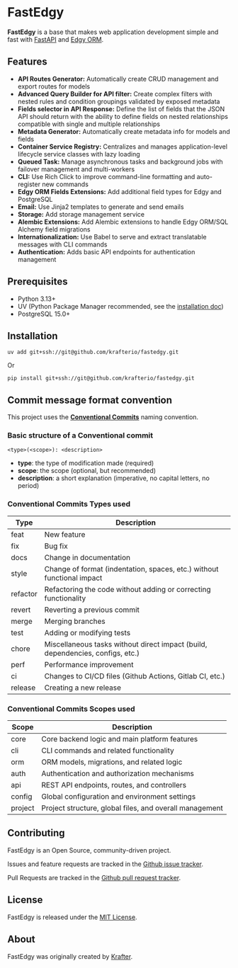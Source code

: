 # FastEdgy

**FastEdgy** is a base that makes web application development simple and fast with
[FastAPI](https://fastapi.tiangolo.com) and [Edgy ORM](https://edgy.dymmond.com).

## Features

- **API Routes Generator:** Automatically create CRUD management and export routes for models
- **Advanced Query Builder for API filter:** Create complex filters with nested rules and condition groupings validated by exposed metadata
- **Fields selector in API Response:** Define the list of fields that the JSON API should return with the ability to define fields on nested relationships compatible with single and multiple relationships
- **Metadata Generator:** Automatically create metadata info for models and fields
- **Container Service Registry:** Centralizes and manages application-level lifecycle service classes with lazy loading
- **Queued Task:** Manage asynchronous tasks and background jobs with failover management and multi-workers
- **CLI:** Use Rich Click to improve command-line formatting and auto-register new commands
- **Edgy ORM Fields Extensions:** Add additional field types for Edgy and PostgreSQL
- **Email:** Use Jinja2 templates to generate and send emails
- **Storage:** Add storage management service
- **Alembic Extensions:** Add Alembic extensions to handle Edgy ORM/SQL Alchemy field migrations
- **Internationalization:** Use Babel to serve and extract translatable messages with CLI commands
- **Authentication:** Adds basic API endpoints for authentication management


## Prerequisites

- Python 3.13+
- UV (Python Package Manager recommended, see the [installation doc](https://docs.astral.sh/uv/getting-started/installation))
- PostgreSQL 15.0+


## Installation

```
uv add git+ssh://git@github.com/krafterio/fastedgy.git
```
Or
```
pip install git+ssh://git@github.com/krafterio/fastedgy.git
```

## Commit message format convention

This project uses the **[Conventional Commits](https://www.conventionalcommits.org/en/v1.0.0)** naming convention.

### Basic structure of a Conventional commit

```
<type>(<scope>): <description>
```

- **type**: the type of modification made (required)
- **scope**: the scope (optional, but recommended)
- **description**: a short explanation (imperative, no capital letters, no period)

### Conventional Commits Types used

| Type     | Description                                                                    |
|----------|--------------------------------------------------------------------------------|
| feat     | New feature                                                                    |
| fix      | Bug fix                                                                        |
| docs     | Change in documentation                                                        |
| style    | Change of format (indentation, spaces, etc.) without functional impact         |
| refactor | Refactoring the code without adding or correcting functionality                |
| revert   | Reverting a previous commit                                                    |
| merge    | Merging branches                                                               |
| test     | Adding or modifying tests                                                      |
| chore    | Miscellaneous tasks without direct impact (build, dependencies, configs, etc.) |
| perf     | Performance improvement                                                        |
| ci       | Changes to CI/CD files (Github Actions, Gitlab CI, etc.)                       |
| release  | Creating a new release                                                         |

### Conventional Commits Scopes used

| Scope   | Description                                             |
|---------|---------------------------------------------------------|
| core    | Core backend logic and main platform features           |
| cli     | CLI commands and related functionality                  |
| orm     | ORM models, migrations, and related logic               |
| auth    | Authentication and authorization mechanisms             |
| api     | REST API endpoints, routes, and controllers             |
| config  | Global configuration and environment settings           |
| project | Project structure, global files, and overall management |

Contributing
------------

FastEdgy is an Open Source, community-driven project.

Issues and feature requests are tracked in the [Github issue tracker][3].

Pull Requests are tracked in the [Github pull request tracker][4].

License
-------

FastEdgy is released under the [MIT License][1].

About
-----

FastEdgy was originally created by [Krafter][2].

[1]: https://github.com/krafterio/fastedgy/blob/main/LICENSE
[2]: https://krafter.io
[3]: https://github.com/krafterio/fastedgy/issues
[4]: https://github.com/krafterio/fastedgy/pulls
